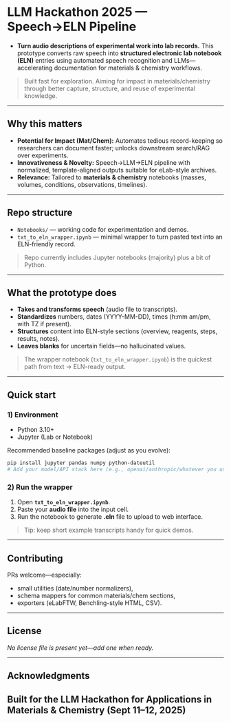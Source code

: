 # LLM Hackathon 2025 — Speech→ELN Pipeline

 - **Turn audio descriptions of experimental work into lab records.** This prototype converts raw speech into **structured electronic lab notebook (ELN)** entries using automated speech recognition and LLMs—accelerating documentation for materials & chemistry workflows.

> Built fast for exploration. Aiming for impact in materials/chemistry through better capture, structure, and reuse of experimental knowledge.

---

## Why this matters

- **Potential for Impact (Mat/Chem):** Automates tedious record-keeping so researchers can document faster; unlocks downstream search/RAG over experiments.  
- **Innovativeness & Novelty:** Speech→LLM→ELN pipeline with normalized, template-aligned outputs suitable for eLab-style archives.  
- **Relevance:** Tailored to **materials & chemistry** notebooks (masses, volumes, conditions, observations, timelines).  

---

## Repo structure

- `Notebooks/` — working code for experimentation and demos.
- `txt_to_eln_wrapper.ipynb` — minimal wrapper to turn pasted text into an ELN-friendly record.

> Repo currently includes Jupyter notebooks (majority) plus a bit of Python.

---

## What the prototype does

- **Takes and transforms speech** (audio file to transcripts).
- **Standardizes** numbers, dates (YYYY-MM-DD), times (h:mm am/pm, with TZ if present).
- **Structures** content into ELN-style sections (overview, reagents, steps, results, notes).
- **Leaves blanks** for uncertain fields—no hallucinated values.

> The wrapper notebook (`txt_to_eln_wrapper.ipynb`) is the quickest path from text → ELN-ready output.

---

## Quick start

### 1) Environment

- Python 3.10+  
- Jupyter (Lab or Notebook)

Recommended baseline packages (adjust as you evolve):
```bash
pip install jupyter pandas numpy python-dateutil
# Add your model/API stack here (e.g., openai/anthropic/whatever you use for LLM calls)
```

### 2) Run the wrapper

1. Open **`txt_to_eln_wrapper.ipynb`**.  
2. Paste your **audio file** into the input cell.  
3. Run the notebook to generate **.eln** file to upload to web interface.

> Tip: keep short example transcripts handy for quick demos.
---

## Contributing

PRs welcome—especially:
- small utilities (date/number normalizers),
- schema mappers for common materials/chem sections,
- exporters (eLabFTW, Benchling-style HTML, CSV).

---

## License

_No license file is present yet—add one when ready._

---

## Acknowledgments

Built for the **LLM Hackathon for Applications in Materials & Chemistry (Sept 11–12, 2025)**
---
